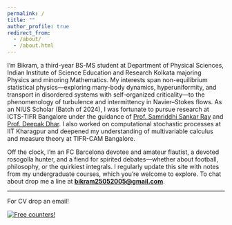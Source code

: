 ```yaml
---
permalink: /
title: ""
author_profile: true
redirect_from: 
  - /about/
  - /about.html
---
```


I’m Bikram, a third-year BS-MS student at Department of Physical Sciences, Indian Institute of Science Education and Research Kolkata majoring Physics and minoring Mathematics. My interests span non-equilibrium statistical physics—exploring many-body dynamics, hyperuniformity, and transport in disordered systems with self-organized criticality—to the phenomenology of turbulence and intermittency in Navier–Stokes flows. As an NIUS Scholar (Batch of 2024), I was fortunate to pursue research at ICTS-TIFR Bangalore under the guidance of [Prof. Samriddhi Sankar Ray](https://www.icts.res.in/people/samriddhi-sankar-ray) and [Prof. Deepak Dhar](https://en.wikipedia.org/wiki/Deepak_Dhar). I also worked on computational stochastic processes at IIT Kharagpur and deepened my understanding of multivariable calculus and measure theory at TIFR-CAM Bangalore. 

Off the clock, I’m an FC Barcelona devotee and amateur flautist, a devoted rosogolla hunter, and a fiend for spirited debates—whether about football, philosophy, or the quirkiest integrals. I regularly update this site with notes from my undergraduate courses, which you’re welcome to explore. To chat about drop me a line at **[bikram25052005@gmail.com](mailto:bikram25052005@gmail.com)**.

----
For CV drop an email!



<a href="http://s01.flagcounter.com/more/3q6y"><img src="https://s01.flagcounter.com/count2/3q6y/bg_FFFFFF/txt_000000/border_CCCCCC/columns_2/maxflags_10/viewers_0/labels_0/pageviews_0/flags_0/percent_0/" alt="Free counters!" border="0"></a>
